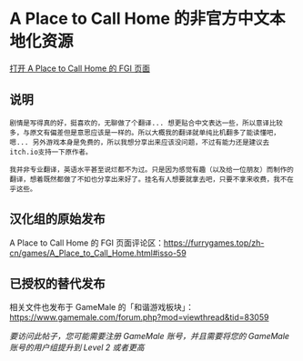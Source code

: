 # A Place to Call Home 的非官方中文本地化资源

[打开 A Place to Call Home 的 FGI 页面](https://furrygames.top/zh-cn/games/A_Place_to_Call_Home.html)

## 说明
    剧情是写得真的好，挺喜欢的，无聊做了个翻译... 想更贴合中文表达一些，所以意译比较多，与原文有偏差但是意思应该是一样的。所以大概我的翻译就单纯比机翻多了能读懂吧，嗯... 另外游戏本身是免费的，所以我想分享出来应该没问题，不过有能力还是建议去itch.io支持一下原作者。

    我并非专业翻译，英语水平甚至说烂都不为过。只是因为感觉有趣（以及给一位朋友）而制作的翻译，想着既然都做了不如也分享出来好了。挂名有人想要就拿去吧，只要不拿来收费，我不在乎这些。

## 汉化组的原始发布

A Place to Call Home 的 FGI 页面评论区：<https://furrygames.top/zh-cn/games/A_Place_to_Call_Home.html#isso-59>

## 已授权的替代发布

相关文件也发布于 GameMale 的「和谐游戏板块」：<https://www.gamemale.com/forum.php?mod=viewthread&tid=83059>

_要访问此帖子，您可能需要注册 GameMale 账号，并且需要将您的 GameMale 账号的用户组提升到 Level 2 或者更高_
